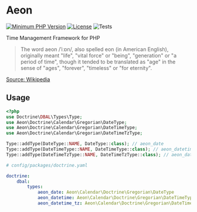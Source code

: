 # Aeon 

[![Minimum PHP Version](https://img.shields.io/badge/php-%3E%3D%207.4-8892BF.svg)](https://php.net/)
[![License](https://poser.pugx.org/aeon-php/calendar-doctrine/license)](//packagist.org/packages/aeon-php/calendar-doctrine)
![Tests](https://github.com/aeon-php/calendar-doctrine/workflows/Tests/badge.svg?branch=1.x)


Time Management Framework for PHP

> The word aeon /ˈiːɒn/, also spelled eon (in American English), originally meant "life", "vital force" or "being", 
> "generation" or "a period of time", though it tended to be translated as "age" in the sense of "ages", "forever", 
> "timeless" or "for eternity".

[Source: Wikipedia](https://en.wikipedia.org/wiki/Aeon)

## Usage

```php
<?php
use Doctrine\DBAL\Types\Type;
use Aeon\Doctrine\Calendar\Gregorian\DateType;
use Aeon\Doctrine\Calendar\Gregorian\DateTimeType;
use Aeon\Doctrine\Calendar\Gregorian\DateTimeTzType;

Type::addType(DateType::NAME, DateType::class); // aeon_date
Type::addType(DateTimeType::NAME, DateTimeType::class); // aeon_datetime
Type::addType(DateTimeTzType::NAME, DateTimeTzType::class); // aeon_datetime_tz
``` 

```yaml
# config/packages/doctrine.yaml

doctrine:
    dbal:
        types:
            aeon_date: Aeon\Calendar\Doctrine\Gregorian\DateType
            aeon_datetime: Aeon\Calendar\Doctrine\Gregorian\DateTimeType
            aeon_datetime_tz: Aeon\Calendar\Doctrine\Gregorian\DateTimeTzType
```
